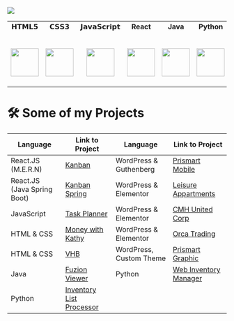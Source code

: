 
<a href="https://www.linkedin.com/in/francisco-scovino/"><img src="https://img.shields.io/badge/LinkedIn-%230077B5.svg?&style=flat-square&logo=linkedin&logoColor=white"></a>

<table>
  <tbody>
    <tr valign="top">
      <td width="12.5%" align="center">
        <span>𝗛𝗧𝗠𝗟𝟱</span><br><br><br>
        <img height="64px" src="https://cdn.svgporn.com/logos/html-5.svg">
      </td>
      <td width="12.5%" align="center">
        <span>𝗖𝗦𝗦𝟯</span><br><br><br>
        <img height="64px" src="https://cdn.svgporn.com/logos/css-3.svg">
      </td>
      <td width="12.5%" align="center">
        <span>𝗝𝗮𝘃𝗮𝗦𝗰𝗿𝗶𝗽𝘁</span><br><br><br>
        <img height="64px" src="https://cdn.svgporn.com/logos/javascript.svg">
      </td>
      <td width="12.5%" align="center">
        <span><strong>React</strong>
        </span><br><br><br>
        <img height="64px" src="https://cdn4.iconfinder.com/data/icons/logos-3/600/React.js_logo-512.png">
      </td>
      <td width="12.5%" align="center">
        <span><strong>Java</strong></span><br><br><br>
        <img height="64px" src="https://www.vectorlogo.zone/logos/java/java-ar21.svg">
      </td>
      <td width="12.5%" align="center">
        <span><strong>Python</strong>
        </span><br><br><br>
        <img height="64px" src="https://cdn4.iconfinder.com/data/icons/logos-and-brands/512/267_Python_logo-128.png">
      </td>
      <td width="12.5%" align="center">
        <span>𝗚𝗶𝘁</span><br><br><br>
        <img height="64px" src="https://cdn.svgporn.com/logos/git-icon.svg">
      </td>
      <td width="20%" align="center">
        <span>𝗩𝗦 𝗖𝗼𝗱𝗲</span><br><br><br>
        <img height="64px" src="https://cdn.svgporn.com/logos/visual-studio-code.svg">
      </td>
    </tr>
  </tbody>
</table>

# 🛠 Some of my Projects

| Language | Link to Project | Language | Link to Project |
| ----------- | ----------- | ----------- | ----------- |
| React.JS (M.E.R.N) | [Kanban](https://github.com/fscovino/kanban) | WordPress & Guthenberg | [Prismart Mobile](http://prismart.net/) |
| React.JS (Java Spring Boot) | [Kanban Spring](https://github.com/fscovino/kanban-spring) | WordPress & Elementor | [Leisure Appartments](https://leisure.apartments/) |
| JavaScript | [Task Planner](https://github.com/fscovino/Task-Planner) | WordPress & Elementor | [CMH United Corp](https://cmhunited.com/) |
| HTML & CSS | [Money with Kathy](https://zz880.csb.app/) | WordPress & Elementor | [Orca Trading](http://www.orcacorp.com/) |
| HTML & CSS | [VHB](https://fscovino.github.io/vhb/) | WordPress, Custom Theme | [Prismart Graphic](https://prismartgraphic.com/) |
| Java | [Fuzion Viewer](https://github.com/fscovino/Fuzion-Viewer) | Python | [Web Inventory Manager](https://github.com/fscovino/Web-Inventory-Manager) |
| Python | [Inventory List Processor](https://github.com/fscovino/Inventory-List-Processor) 

